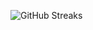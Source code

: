 ![GitHub Streaks](https://github-streaks-mqc9.onrender.com/streak/happilli/image?theme=midnight&cache_bust=1742984063)
